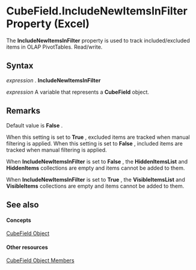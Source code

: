 
# CubeField.IncludeNewItemsInFilter Property (Excel)

The  **IncludeNewItemsInFilter** property is used to track included/excluded items in OLAP PivotTables. Read/write.


## Syntax

 _expression_ . **IncludeNewItemsInFilter**

 _expression_ A variable that represents a **CubeField** object.


## Remarks

Default value is  **False** .

When this setting is set to  **True** , excluded items are tracked when manual filtering is applied. When this setting is set to **False** , included items are tracked when manual filtering is applied.

When  **IncludeNewItemsInFilter** is set to **False** , the **HiddenItemsList** and **HiddenItems** collections are empty and items cannot be added to them.

When  **IncludeNewItemsInFilter** is set to **True** , the **VisibleItemsList** and **VisibleItems** collections are empty and items cannot be added to them.


## See also


#### Concepts


[CubeField Object](6db16910-6c27-651a-c388-e54e27fe4519.md)
#### Other resources


[CubeField Object Members](2f3cbe65-45ff-abe0-3e48-29c0d490f600.md)
